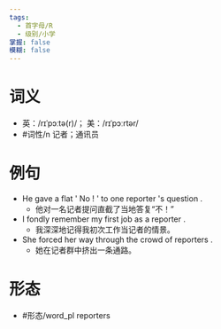 ```yaml
---
tags:
  - 首字母/R
  - 级别/小学
掌握: false
模糊: false
---
```

# 词义
- 英：/rɪˈpɔːtə(r)/； 美：/rɪˈpɔːrtər/
- #词性/n  记者；通讯员
# 例句
- He gave a flat ' No ! ' to one reporter 's question .
	- 他对一名记者提问直截了当地答复“不！”
- I fondly remember my first job as a reporter .
	- 我深深地记得我初次工作当记者的情景。
- She forced her way through the crowd of reporters .
	- 她在记者群中挤出一条通路。
# 形态
- #形态/word_pl reporters
